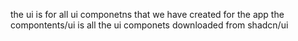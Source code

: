 the ui is for all ui componetns that we have created for the app
the compontents/ui is all the ui componets downloaded from shadcn/ui